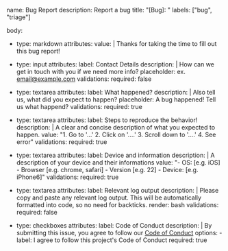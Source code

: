 name: Bug Report
description: Report a bug
title: "[Bug]: "
labels: ["bug", "triage"]

body:
  - type: markdown
    attributes:
      value: |
        Thanks for taking the time to fill out this bug report!

  - type: input
    attributes:
      label: Contact Details
      description: |
        How can we get in touch with you if we need more info?
      placeholder: ex. email@example.com
    validations:
      required: false

  - type: textarea
    attributes:
      label: What happened?
      description: |
        Also tell us, what did you expect to happen?
      placeholder: A bug happened! Tell us what happend?
    validations:
      required: true

  - type: textarea
    attributes:
      label: Steps to reproduce the behavior!
      description: |
        A clear and concise description of what you expected to happen.
      value: "1. Go to '...'
        2. Click on '....'
        3. Scroll down to '....'
        4. See error"
    validations:
      required: true

  - type: textarea
    attributes:
      label: Device and information
      description: |
        A description of your device and their informations
      value: "- OS: [e.g. iOS]
        - Browser [e.g. chrome, safari]
        - Version [e.g. 22]
        - Device: [e.g. iPhone6]"
    validations:
      required: true

  - type: textarea
    attributes:
      label: Relevant log output
      description: |
        Please copy and paste any relevant log output. 
        This will be automatically formatted into code, so no need for backticks.
      render: bash
    validations:
      required: false

  - type: checkboxes
    attributes:
      label: Code of Conduct
      description: |
        By submitting this issue, you agree to follow our [Code of Conduct](https://github.com/prod3v3loper/generator-webpack-preact/blob/main/.github/CODE_OF_CONDUCT.md)
      options:
        - label: I agree to follow this project's Code of Conduct
          required: true
